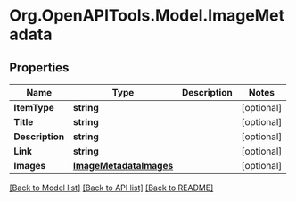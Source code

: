 # Org.OpenAPITools.Model.ImageMetadata

## Properties

Name | Type | Description | Notes
------------ | ------------- | ------------- | -------------
**ItemType** | **string** |  | [optional] 
**Title** | **string** |  | [optional] 
**Description** | **string** |  | [optional] 
**Link** | **string** |  | [optional] 
**Images** | [**ImageMetadataImages**](ImageMetadataImages.md) |  | [optional] 

[[Back to Model list]](../README.md#documentation-for-models) [[Back to API list]](../README.md#documentation-for-api-endpoints) [[Back to README]](../README.md)

